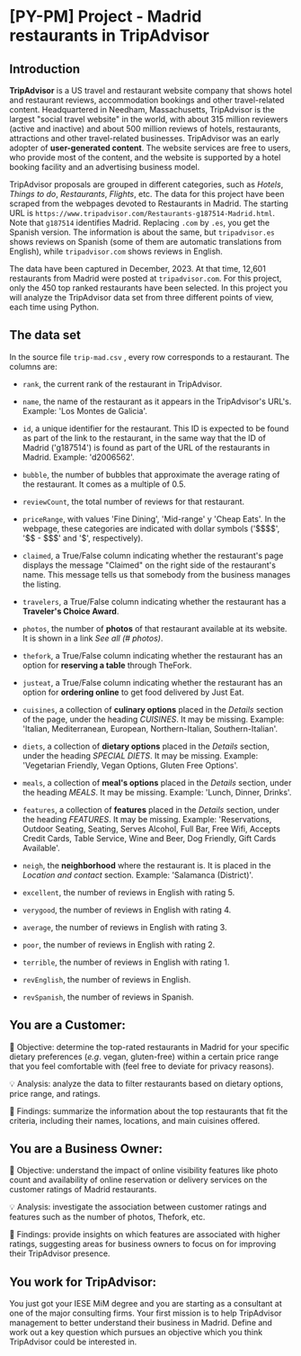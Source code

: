 # [PY-PM] Project - Madrid restaurants in TripAdvisor

## Introduction

**TripAdvisor** is a US travel and restaurant website company that shows hotel and restaurant reviews, accommodation bookings and other travel-related content. Headquartered in Needham, Massachusetts, TripAdvisor is the largest "social travel website" in the world, with about 315 million reviewers (active and inactive) and about 500 million reviews of hotels, restaurants, attractions and other travel-related businesses. TripAdvisor was an early adopter of **user-generated content**. The website services are free to users, who provide most of the content, and the website is supported by a hotel booking facility and an advertising business model.

TripAdvisor proposals are grouped in different categories, such as *Hotels*, *Things to do*, *Restaurants*, *Flights*, etc. The data for this project have been scraped from the webpages devoted to Restaurants in Madrid. The starting URL is `https://www.tripadvisor.com/Restaurants-g187514-Madrid.html`. Note that `g187514` identifies Madrid. Replacing `.com` by `.es`, you get the Spanish version. The information is about the same, but `tripadvisor.es` shows reviews on Spanish (some of them are automatic translations from English), while `tripadvisor.com` shows reviews in English.

The data have been captured in December, 2023. At that time, 12,601 restaurants from Madrid were posted at `tripadvisor.com`. For this project, only the 450 top ranked restaurants have been selected. In this project you will analyze the TripAdvisor data set from three different points of view, each time using Python.

## The data set

In the source file `trip-mad.csv` , every row corresponds to a restaurant. The columns are:

* `rank`, the current rank of the restaurant in TripAdvisor.

* `name`, the name of the restaurant as it appears in the TripAdvisor's URL's. Example: 'Los Montes de Galicia'.

* `id`, a unique identifier for the restaurant. This ID is expected to be found as part of the link to the restaurant, in the same way that the ID of Madrid ('g187514') is found as part of the URL of the restaurants in Madrid. Example: 'd2006562'.

* `bubble`, the number of bubbles that approximate the average rating of the restaurant. It comes as a multiple of 0.5.

* `reviewCount`, the total number of reviews for that restaurant.

* `priceRange`, with values 'Fine Dining', 'Mid-range' y 'Cheap Eats'. In the webpage, these categories are indicated with dollar symbols ('\$\$\$\$', '\$\$ - \$\$\$' and '\$', respectively).

* `claimed`, a True/False column indicating whether the restaurant's page displays the message "Claimed" on the right side of the restaurant's name. This message tells us that somebody from the business manages the listing.

* `travelers`, a True/False column indicating whether the restaurant has a **Traveler's Choice Award**.

* `photos`, the number of **photos** of that restaurant available at its website. It is shown in a link *See all (# photos)*.

* `thefork`, a True/False column indicating whether the restaurant has an option for **reserving a table** through TheFork.

* `justeat`, a True/False column indicating whether the restaurant has an option for **ordering online** to get food delivered by Just Eat.

* `cuisines`, a collection of **culinary options** placed in the *Details* section of the page, under the heading *CUISINES*. It may be missing. Example: 'Italian, Mediterranean, European, Northern-Italian, Southern-Italian'.

* `diets`, a collection of **dietary options** placed in the *Details* section, under the heading *SPECIAL DIETS*. It may be missing. Example: 'Vegetarian Friendly, Vegan Options, Gluten Free Options'.

* `meals`, a collection of **meal's options** placed in the *Details* section, under the heading *MEALS*. It may be missing. Example: 'Lunch, Dinner, Drinks'.

* `features`, a collection of **features** placed in the *Details* section, under the heading *FEATURES*. It may be missing. Example: 'Reservations, Outdoor Seating, Seating, Serves Alcohol, Full Bar, Free Wifi, Accepts Credit Cards, Table Service, Wine and Beer, Dog Friendly, Gift Cards Available'.

* `neigh`, the **neighborhood** where the restaurant is. It is placed in the *Location and contact* section. Example: 'Salamanca (District)'.

* `excellent`, the number of reviews in English with rating 5.

* `verygood`, the number of reviews in English with rating 4.

* `average`, the number of reviews in English with rating 3.

* `poor`, the number of reviews in English with rating 2.

* `terrible`, the number of reviews in English with rating 1.

* `revEnglish`, the number of reviews in English.

* `revSpanish`, the number of reviews in Spanish.

## You are a Customer:

🏁 Objective: determine the top-rated restaurants in Madrid for your specific dietary preferences (*e.g*. vegan, gluten-free) within a certain price range that you feel comfortable with (feel free to deviate for privacy reasons).

💡 Analysis: analyze the data to filter restaurants based on dietary options, price range, and ratings.

🎯 Findings: summarize the information about the top restaurants that fit the criteria, including their names, locations, and main cuisines offered.

## You are a Business Owner:

🏁 Objective: understand the impact of online visibility features like photo count and availability of online reservation or delivery services on the customer ratings of Madrid restaurants.

💡 Analysis: investigate the association between customer ratings and features such as the number of photos, Thefork, etc.

🎯 Findings: provide insights on which features are associated with higher ratings, suggesting areas for business owners to focus on for improving their TripAdvisor presence.

## You work for TripAdvisor:

You just got your IESE MiM degree and you are starting as a consultant at one of the major consulting firms. Your first mission is to help TripAdvisor management to better understand their business in Madrid. Define and work out a key question which pursues an objective which you think TripAdvisor could be interested in.
